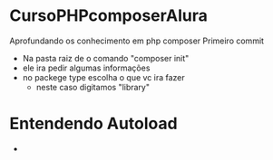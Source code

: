 # CursoPHPcomposerAlura
Aprofundando os conhecimento em php composer
Primeiro commit
- Na pasta raiz de o comando "composer init"
- ele ira pedir algumas informações
- no packege type escolha o que vc ira fazer
    - neste caso digitamos "library"



# Entendendo Autoload
 - 


